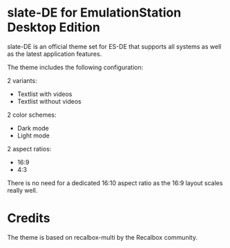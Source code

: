 # slate-DE for EmulationStation Desktop Edition

slate-DE is an official theme set for ES-DE that supports all systems as well as the latest application features.

The theme includes the following configuration:

2 variants:

- Textlist with videos
- Textlist without videos

2 color schemes:

- Dark mode
- Light mode

2 aspect ratios:

- 16:9
- 4:3

There is no need for a dedicated 16:10 aspect ratio as the 16:9 layout scales really well.

# Credits

The theme is based on recalbox-multi by the Recalbox community.
